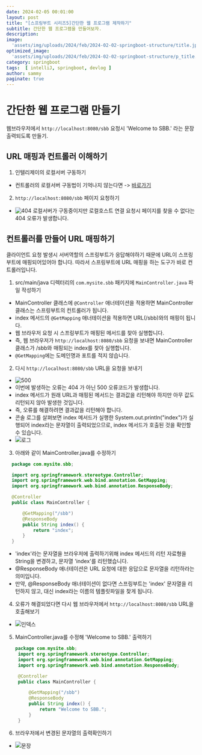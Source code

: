 ```yaml
---
date: 2024-02-05 00:01:00
layout: post
title: "[스프링부트 시리즈5]간단한 웹 프로그램 제작하기"
subtitle: 간단한 웹 프로그램을 만들어보자.
description: 
image: 
  'assets/img/uploads/2024/feb/2024-02-02-springboot-structure/title.jpg'
optimized_image:    
  'assets/img/uploads/2024/feb/2024-02-02-springboot-structure/p_title.jpg'
category: springboot
tags:  [ intelliJ, springboot, devlog ]
author: sammy
paginate: true
---
```


# 간단한 웹 프로그램 만들기

웹브라우저에서 `http://localhost:8080/sbb` 요청시 'Welcome to SBB.' 라는 문장 출력되도록 만들기.
## URL 매핑과 컨트롤러 이해하기

1. 인텔리제이의 로컬서버 구동하기
  * 컨트롤러의 로컬서버 구동법이 기억나지 않는다면 -> [바로가기](https://leesemin89.github.io/blog/SpringBoot/#%EC%BB%A8%ED%8A%B8%EB%A1%A4%EB%9F%AC-%EB%A7%8C%EB%93%A4%EA%B8%B0)
2. `http://localhost:8080/sbb` 페이지 요청하기
  * ![404](../assets/img/uploads/2024/feb/2024-02-05-web/1.whitelabel.png)
  로컬서버가 구동중이지만 로컬호스트 연결 요청시 페이지를 찾을 수 없다는 404 오류가 발생합니다.

## 컨트롤러를 만들어 URL 매핑하기
클라이언트 요청 발생시 서버역할의 스프링부트가 응답해야하기 때문에 URL이 스프링부트에 매핑되어있어야 합니다.
따라서 스프링부트에 URL 매핑을 하는 도구가 바로 컨트롤러입니다.
1. src/main/java 디렉터리의 `com.mysite.sbb` 패키지에 `MainController.java` 파일 작성하기
  * MainController 클래스에 `@Controller` 애너테이션을 적용하면 MainController 클래스는 스프링부트의 컨트롤러가 됩니다.
  * index 메서드의 `@GetMapping` 애너테이션을 적용하면 URL(/sbb)와의 매핑이 됩니다.
  * 웹 브라우저 요청 시 스프링부트가 매핑된 메서드를 찾아 실행합니다.
  * 즉, 웹 브라우저가 `http://localhost:8080/sbb` 요청을 보내면 MainController 클래스가 /sbb와 매핑되는 index를 찾아 실행합니다.
  * `@GetMapping`에는 도메인명과 포트를 적지 않습니다.  
2. 다시 `http://localhost:8080/sbb` URL을 요청을 보내기
  * ![500](..\img\2024\feb\2024-02-05-web\2.whitelabel500.png)
  * 이번에 발생하는 오류는 404 가 아닌 500 오류코드가 발생합니다.
  * index 메서드가 원래 URL과 매핑된 메서드는 결과값을 리턴해야 하지만 아무 값도 리턴되지 않아 발생한 것입니다.
  * 즉, 오류를 해결하려면 결과값을 리턴해야 합니다.
  * 콘솔 로그를 살펴보면 index 메서드가 실행한 System.out.println("index")가 실행되어 index라는 문자열이 출력되었으므로, index 메서드가 호출된 것을 확인할 수 있습니다. 
  * ![로그](..\img\2024\feb\2024-02-05-web\3.indexlog.png) 
3. 아래와 같이 MainController.java를 수정하기  
  ```java
    package com.mysite.sbb;

    import org.springframework.stereotype.Controller;
    import org.springframework.web.bind.annotation.GetMapping;
    import org.springframework.web.bind.annotation.ResponseBody;

    @Controller
    public class MainController {

        @GetMapping("/sbb")
        @ResponseBody
        public String index() {
            return "index";
        }
    }
  ```
  * 'index'라는 문자열을 브라우저에 출력하기위해 index 메서드의 리턴 자료형을 String을 변경하고, 문자열 'index'를 리턴했습니다.
  * @ResponseBody 애너테이션은 URL 요청에 대한 응답으로 문자열을 리턴하라는 의미입니다.
  * 만약, @ResponseBody 애너테이션이 없다면 스프링부트는 'index' 문자열을 리턴하지 않고, 대신 index라는 이름의 템플릿파일을 찾게 됩니다.
4. 오류가 해결되었다면 다시 웹 브라우저에서 `http://localhost:8080/sbb` URL을 호출해보기
  * ![인덱스](..\img\2024\feb\2024-02-05-web\4.index.png)
5. MainController.java를 수정해 'Welcome to SBB.' 출력하기
   ```java
   package com.mysite.sbb;
    import org.springframework.stereotype.Controller;
    import org.springframework.web.bind.annotation.GetMapping;
    import org.springframework.web.bind.annotation.ResponseBody;

    @Controller
    public class MainController {

        @GetMapping("/sbb")
        @ResponseBody
        public String index() {
            return "Welcome to SBB.";
        }
    }
   ```
6. 브라우저에서 변경된 문자열의 출력확인하기
  * ![문장](..\img\2024\feb\2024-02-05-web\5.returntxt.png)